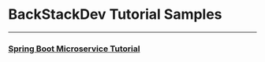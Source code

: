 # BackStackDev Tutorial Samples
---

### [Spring Boot Microservice Tutorial][java_spring_boot_tutorial]







[java_spring_boot_tutorial]: https://github.com/ElijahElrod/BackStackDev/tree/master/tutorial-microservice-java/tutorial-microservice
